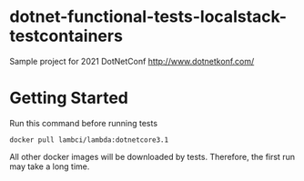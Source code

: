 # dotnet-functional-tests-localstack-testcontainers
Sample project for 2021 DotNetConf http://www.dotnetkonf.com/ 

# Getting Started

Run this command before running tests

```
docker pull lambci/lambda:dotnetcore3.1
```

All other docker images will be downloaded by tests. Therefore, the first run may take a long time.
